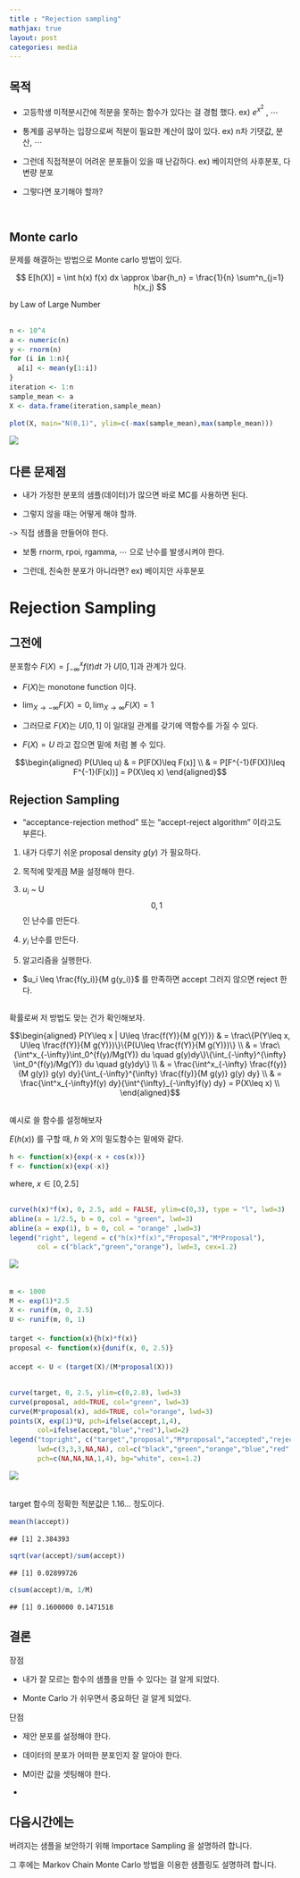 ```yaml
---
title : "Rejection sampling"
mathjax: true
layout: post
categories: media
---
```






## 목적

- 고등학생 미적분시간에 적분을 못하는 함수가 있다는 걸 경험 했다. ex)
  $e^{x^2}$ , $\cdots$

- 통계를 공부하는 입장으로써 적분이 필요한 계산이 많이 있다. ex) n차
  기댓값, 분산, $\cdots$

- 그런데 직접적분이 어려운 분포들이 있을 때 난감하다. ex) 베이지안의
  사후분포, 다변량 분포

- 그렇다면 포기해야 할까?

$\hspace{20em}$

## Monte carlo

문제를 해결하는 방법으로 Monte carlo 방법이 있다.

$$ E[h(X)] = \int h(x) f(x) dx 
 \approx \bar{h_n} = \frac{1}{n} \sum^n_{j=1} h(x_j) $$

by Law of Large Number

## 

``` r
n <- 10^4
a <- numeric(n)
y <- rnorm(n)
for (i in 1:n){
  a[i] <- mean(y[1:i])
}
iteration <- 1:n 
sample_mean <- a
X <- data.frame(iteration,sample_mean)
```

``` r
plot(X, main="N(0,1)", ylim=c(-max(sample_mean),max(sample_mean)))
```

![](/result_pic/무제_files/figure-gfm/unnamed-chunk-2-1.png)<!-- -->

## 다른 문제점

- 내가 가정한 분포의 샘플(데이터)가 많으면 바로 MC를 사용하면 된다.

- 그렇지 않을 때는 어떻게 해야 할까.

-\> 직접 샘플을 만들어야 한다.

- 보통 rnorm, rpoi, rgamma, $\cdots$ 으로 난수를 발생시켜야 한다.

- 그런데, 친숙한 분포가 아니라면? ex) 베이지안 사후분포

# Rejection Sampling

## 그전에

분포함수 $F(X) = \int^x_{-\infty} f(t) dt$ 가 $U[0,1]$과 관계가 있다.

- $F(X)$는 monotone function 이다.

- $\lim_{X\to -\infty} F(X) = 0, \lim_{X\to\infty} F(X) = 1$

- 그러므로 $F(X)$는 $U[0,1]$ 이 일대일 관계를 갖기에 역함수를 가질 수
  있다.

- $F(X) = U$ 라고 잡으면 밑에 처럼 볼 수 있다.

$$\begin{aligned} P(U\leq u) & = P[F(X)\leq F(x)] \\
& = P[F^{-1}(F(X))\leq F^{-1}(F(x))] = P(X\leq x) \end{aligned}$$

## Rejection Sampling

- “acceptance-rejection method” 또는 “accept-reject algorithm” 이라고도
  부른다.

1.  내가 다루기 쉬운 proposal density $g(y)$ 가 필요하다.

2.  목적에 맞게끔 M을 설정해야 한다.

3.  $u_i$ ~ U$$0,1$$ 인 난수를 만든다.

4.  $y_i$ 난수를 만든다.

5.  알고리즘을 실행한다.

- $u_i \leq \frac{f(y_i)}{M g(y_i)}$ 를 만족하면 accept 그러지 않으면
  reject 한다.

## 

확률로써 저 방법도 맞는 건가 확인해보자.

$$\begin{aligned} 
P(Y\leq x | U\leq \frac{f(Y)}{M g(Y)}) & = 
\frac\{P(Y\leq x, U\leq \frac{f(Y)}{M g(Y)})\}\{P(U\leq \frac{f(Y)}{M g(Y)})\} \\
& = \frac\{\int^x_{-\infty}\int_0^{f(y)/Mg(Y)} du \quad g(y)dy\}\{\int_{-\infty}^{\infty} \int_0^{f(y)/Mg(Y)} du \quad g(y)dy\} \\
& = \frac{\int^x_{-\infty} \frac{f(y)}{M g(y)} g(y) dy}{\int_{-\infty}^{\infty} \frac{f(y)}{M g(y)} g(y) dy} \\
& = \frac{\int^x_{-\infty}f(y) dy}{\int^{\infty}_{-\infty}f(y) dy} = P(X\leq x) \\
\end{aligned}$$

## 

예시로 쓸 함수를 설정해보자

$E(h(x))$ 를 구할 때, $h$ 와 $X$의 밀도함수는 밑에와 같다.

``` r
h <- function(x){exp(-x + cos(x))}
f <- function(x){exp(-x)}
```

where, $x\in [0,2.5]$

## 

``` r
curve(h(x)*f(x), 0, 2.5, add = FALSE, ylim=c(0,3), type = "l", lwd=3)
abline(a = 1/2.5, b = 0, col = "green", lwd=3)
abline(a = exp(1), b = 0, col = "orange" ,lwd=3)
legend("right", legend = c("h(x)*f(x)","Proposal","M*Proposal"),
       col = c("black","green","orange"), lwd=3, cex=1.2)
```

![](/result_pic/무제_files/figure-gfm/unnamed-chunk-5-1.png)<!-- -->

## 

``` r
m <- 1000
M <- exp(1)*2.5
X <- runif(m, 0, 2.5)
U <- runif(m, 0, 1)

target <- function(x){h(x)*f(x)}
proposal <- function(x){dunif(x, 0, 2.5)}

accept <- U < (target(X)/(M*proposal(X)))
```

## 

``` r
curve(target, 0, 2.5, ylim=c(0,2.8), lwd=3)
curve(proposal, add=TRUE, col="green", lwd=3)
curve(M*proposal(x), add=TRUE, col="orange", lwd=3)
points(X, exp(1)*U, pch=ifelse(accept,1,4),
       col=ifelse(accept,"blue","red"),lwd=2)
legend("topright", c("target","proposal","M*proposal","accepted","rejected"), 
       lwd=c(3,3,3,NA,NA), col=c("black","green","orange","blue","red"),
       pch=c(NA,NA,NA,1,4), bg="white", cex=1.2)
```

![](/result_pic/무제_files/figure-gfm/unnamed-chunk-8-1.png)<!-- -->

## 

target 함수의 정확한 적분값은 1.16… 정도이다.

``` r
mean(h(accept)) 
```

    ## [1] 2.384393

``` r
sqrt(var(accept)/sum(accept))
```

    ## [1] 0.02899726

``` r
c(sum(accept)/m, 1/M)
```

    ## [1] 0.1600000 0.1471518

## 결론

장점

- 내가 잘 모르는 함수의 샘플을 만들 수 있다는 걸 알게 되었다.

- Monte Carlo 가 쉬우면서 중요하단 걸 알게 되었다.

단점

- 제안 분포를 설정해야 한다.

- 데이터의 분포가 어떠한 분포인지 잘 알아야 한다.

- M이란 값을 셋팅해야 한다.

- 

## 다음시간에는

버려지는 샘플을 보안하기 위해 Importace Sampling 을 설명하려 합니다.

그 후에는 Markov Chain Monte Carlo 방법을 이용한 샘플링도 설명하려
합니다.
